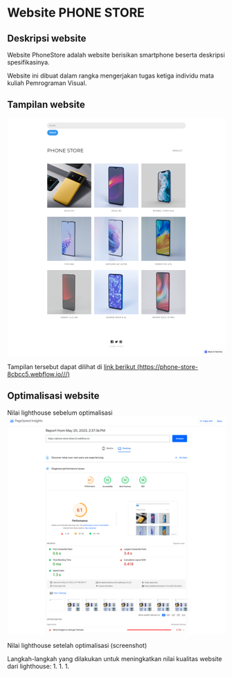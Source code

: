 # Website PHONE STORE

## Deskripsi website

Website PhoneStore adalah website berisikan smartphone beserta deskripsi spesifikasinya.

Website ini dibuat dalam rangka mengerjakan tugas ketiga individu mata kuliah Pemrograman Visual.

## Tampilan website

![preview of PhoneStore Website](./preview/Homepage.png)

Tampilan tersebut dapat dilihat di [link berikut (https://phone-store-8cbcc5.webflow.io///)](https://phone-store-8cbcc5.webflow.io/)

## Optimalisasi website

Nilai lighthouse sebelum optimalisasi
![preview of PhoneStore Website Analyze](./preview/resultphone.png)

Nilai lighthouse setelah optimalisasi
(screenshot)

Langkah-langkah yang dilakukan untuk meningkatkan nilai kualitas website dari lighthouse:
1.
1.
1.
